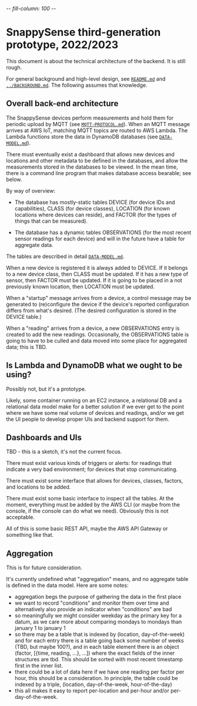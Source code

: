-*- fill-column: 100 -*-

# SnappySense third-generation prototype, 2022/2023

This document is about the technical architecture of the backend.  It is still rough.

For general background and high-level design, see [`README.md`](README.md) and
[`../BACKGROUND.md`](../BACKGROUND.md).  The following assumes that knowledge.

## Overall back-end architecture

The SnappySense devices perform measurements and hold them for periodic upload by MQTT (see
[`MQTT-PROTOCOL.md`](MQTT-PROTOCOL.md)).  When an MQTT message arrives at AWS IoT, matching MQTT
topics are routed to AWS Lambda.  The Lambda functions store the data in DynamoDB databases (see
[`DATA-MODEL.md`](DATA-MODEL.md)).

There must eventually exist a dashboard that allows new devices and locations and other metadata to
be defined in the databases, and allow the measurements stored in the databases to be viewed.  In
the mean time, there is a command line program that makes database access bearable; see below.

By way of overview:

- The database has mostly-static tables DEVICE (for device IDs and capabilities), CLASS (for device
  classes), LOCATION (for known locations where devices can reside), and FACTOR (for the types of
  things that can be measured).

- The database has a dynamic tables OBSERVATIONS (for the most recent sensor readings for each
  device) and will in the future have a table for aggregate data.
  
The tables are described in detail [`DATA-MODEL.md`](DATA-MODEL.md).

When a new device is registered it is always added to DEVICE.  If it belongs to a new device class,
then CLASS must be updated.  If it has a new type of sensor, then FACTOR must be updated.  If it is
going to be placed in a not previously known location, then LOCATION must be updated.

When a "startup" message arrives from a device, a control message may be generated to (re)configure
the device if the device's reported configuration differs from what's desired.  (The desired
configuration is stored in the DEVICE table.)

When a "reading" arrives from a device, a new OBSERVATIONS entry is created to add the new readings.
Occasionally, the OBSERVATIONS table is going to have to be culled and data moved into some place
for aggregated data; this is TBD.

## Is Lambda and DynamoDB what we ought to be using?

Possibly not, but it's a prototype.

Likely, some container running on an EC2 instance, a relational DB and a relational data model make
for a better solution if we ever get to the point where we have some real volume of devices and
readings, and/or we get the UI people to develop proper UIs and backend support for them.

## Dashboards and UIs

TBD - this is a sketch, it's not the current focus.

There must exist various kinds of triggers or alerts: for readings that indicate a very bad
environment; for devices that stop communicating.

There must exist some interface that allows for devices, classes, factors, and locations to
be added.

There must exist some basic interface to inspect all the tables.  At the moment, everything must be
added by the AWS CLI (or maybe from the console, if the console can do what we need).  Obviously
this is not acceptable.

All of this is some basic REST API, maybe the AWS API Gateway or something like that.

## Aggregation

This is for future consideration.

It's currently undefined what "aggregation" means, and no aggregate table is defined in the data
model.  Here are some notes:

- aggregation begs the purpose of gathering the data in the first place
- we want to record "conditions" and monitor them over time and alternatively also provide an
  indicator when "conditions" are bad
- so meaningfully we might consider weekday as the primary key for a datum, as we care more about
  comparing mondays to mondays than january 1 to january 1
- so there may be a table that is indexed by (location, day-of-the-week) and for each entry there is
  a table going back some number of weeks (TBD, but maybe 100?), and in each table element there is
  an object (factor, [{time, reading, ...}, ...])  where the exact fields of the inner structures
  are tbd.  This should be sorted with most recent timestamp first in the inner list.
- there could be a lot of data here if we have one reading per factor per hour, this should be a
  consideration.  In principle, the table could be indexed by a triple, (location, day-of-the-week,
  hour-of-the-day)
- this all makes it easy to report per-location and per-hour and/or per-day-of-the-week.
